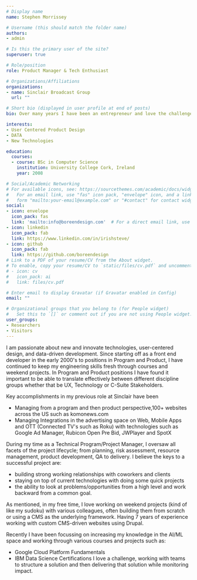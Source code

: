 ```yaml
---
# Display name
name: Stephen Morrissey

# Username (this should match the folder name)
authors:
- admin

# Is this the primary user of the site?
superuser: true

# Role/position
role: Product Manager & Tech Enthusiast

# Organizations/Affiliations
organizations:
- name: Sinclair Broadcast Group
  url: ""

# Short bio (displayed in user profile at end of posts)
bio: Over many years I have been an entrepreneur and love the challenge of finding new and innovative strategies to building products and services.

interests:
- User Centered Product Design
- DATA
- New Technologies

education:
  courses:
  - course: BSc in Computer Science
    institution: University College Cork, Ireland
    year: 2008

# Social/Academic Networking
# For available icons, see: https://sourcethemes.com/academic/docs/widgets/#icons
#   For an email link, use "fas" icon pack, "envelope" icon, and a link in the
#   form "mailto:your-email@example.com" or "#contact" for contact widget.
social:
- icon: envelope
  icon_pack: fas
  link: 'mailto:info@boreendesign.com'  # For a direct email link, use "mailto:test@example.org".
- icon: linkedin
  icon_pack: fab
  link: https://www.linkedin.com/in/irishsteve/
- icon: github
  icon_pack: fab
  link: https://github.com/boreendesign
# Link to a PDF of your resume/CV from the About widget.
# To enable, copy your resume/CV to `static/files/cv.pdf` and uncomment the lines below.
# - icon: cv
#   icon_pack: ai
#   link: files/cv.pdf

# Enter email to display Gravatar (if Gravatar enabled in Config)
email: ""

# Organizational groups that you belong to (for People widget)
#   Set this to `[]` or comment out if you are not using People widget.
user_groups:
- Researchers
- Visitors
---
```


I am passionate about new and innovate technologies, user-centered design, and data-driven development. Since starting off as a front end developer in the early 2000's to positions in Program and Product, I have continued to keep my engineering skills fresh through courses and weekend projects. In Program and Product positions I have found it important to be able to translate effectively between different discipline groups whether that be UX, Technology or C-Suite Stakeholders.

Key accomplishments in my previous role at Sinclair have been
* Managing from a program and then product perspective,100+ websites across the US such as komonews.com
* Managing Integrations in the advertising space on Web, Mobile Apps and OTT (Connected TV's such as Roku) with technologies such as Google Ad Manager, Rubicon Open Pre Bid, JWPlayer and SpotX

During my time as a Technical Program/Project Manager,  I oversaw all facets of the project lifecycle; from planning, risk assessment, resource management, product development, QA to delivery. I believe the keys to a successful project are:
* building strong working relationships with coworkers and clients
* staying on top of current technologies with doing some quick projects
* the ability to look at problems/opportunities from a high level and work backward from a common goal.

As mentioned, in my free time, I love working on weekend projects (kind of like my sudoku) with various colleagues, often building them from scratch or using a CMS  as the underlying framework. Having 7 years of experience working with custom CMS-driven websites using Drupal.

Recently I have been focussing on increasing my knowledge in the AI/ML space and working through various courses and projects such as:
* Google Cloud Platform Fundamentals
* IBM Data Science Certifications
I love a challenge, working with teams to structure a solution and then delivering that solution while monitoring impact.

